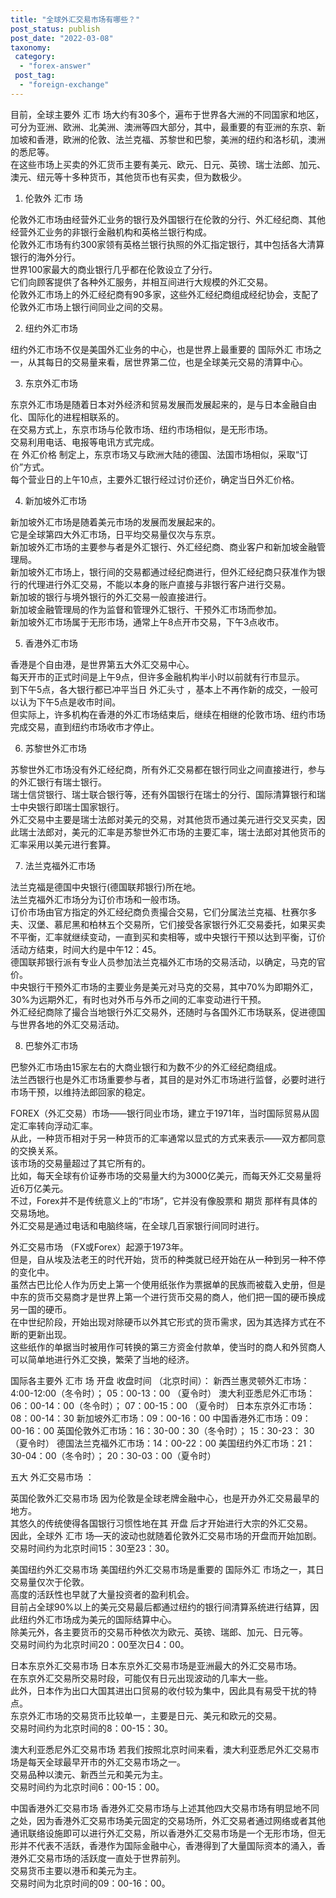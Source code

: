 ```yaml
---
title: "全球外汇交易市场有哪些？"
post_status: publish
post_date: "2022-03-08"
taxonomy:
 category: 
  - "forex-answer"
 post_tag: 
  - "foreign-exchange"
---
```


目前，全球主要外 汇市 场大约有30多个，遍布于世界各大洲的不同国家和地区，可分为亚洲、欧洲、北美洲、澳洲等四大部分，其中，最重要的有亚洲的东京、新加坡和香港，欧洲的伦敦、法兰克福、苏黎世和巴黎，美洲的纽约和洛杉矶，澳洲的悉尼等。  
在这些市场上买卖的外汇货币主要有美元、欧元、日元、英镑、瑞士法郎、加元、澳元、纽元等十多种货币，其他货币也有买卖，但为数极少。  

1. 伦敦外 汇市 场

伦敦外汇市场由经营外汇业务的银行及外国银行在伦敦的分行、外汇经纪商、其他经营外汇业务的非银行金融机构和英格兰银行构成。  
伦敦外汇市场有约300家领有英格兰银行执照的外汇指定银行，其中包括各大清算银行的海外分行。  
世界100家最大的商业银行几乎都在伦敦设立了分行。  
它们向顾客提供了各种外汇服务，并相互间进行大规模的外汇交易。  
伦敦外汇市场上的外汇经纪商有90多家，这些外汇经纪商组成经纪协会，支配了伦敦外汇市场上银行间同业之间的交易。  

2. 纽约外汇市场

纽约外汇市场不仅是美国外汇业务的中心，也是世界上最重要的 国际外汇 市场之一，从其每日的交易量来看，居世界第二位，也是全球美元交易的清算中心。  

3. 东京外汇市场

东京外汇市场是随着日本对外经济和贸易发展而发展起来的，是与日本金融自由化、国际化的进程相联系的。  
在交易方式上，东京市场与伦敦市场、纽约市场相似，是无形市场。  
交易利用电话、电报等电讯方式完成。  
在 外汇价格 制定上，东京市场又与欧洲大陆的德国、法国市场相似，采取“订价”方式。  
每个营业日的上午10点，主要外汇银行经过讨价还价，确定当日外汇价格。  

4. 新加坡外汇市场

新加坡外汇市场是随着美元市场的发展而发展起来的。  
它是全球第四大外汇市场，日平均交易量仅次与东京。  
新加坡外汇市场的主要参与者是外汇银行、外汇经纪商、商业客户和新加坡金融管理局。  
新加坡外汇市场上，银行间的交易都通过经纪商进行，但外汇经纪商只获准作为银行的代理进行外汇交易，不能以本身的账户直接与非银行客户进行交易。  
新加坡的银行与境外银行的外汇交易一般直接进行。  
新加坡金融管理局的作为监督和管理外汇银行、干预外汇市场而参加。  
新加坡外汇市场属于无形市场，通常上午8点开市交易，下午3点收市。  

5. 香港外汇市场

香港是个自由港，是世界第五大外汇交易中心。  
每天开市的正式时间是上午9点，但许多金融机构半小时以前就有行市显示。  
到下午5点，各大银行都已冲平当日 外汇头寸 ，基本上不再作新的成交，一般可以认为下午5点是收市时间。  
但实际上，许多机构在香港的外汇市场结束后，继续在相继的伦敦市场、纽约市场完成交易，直到纽约市场收市才停止。  

6. 苏黎世外汇市场

苏黎世外汇市场没有外汇经纪商，所有外汇交易都在银行同业之间直接进行，参与的外汇银行有瑞士银行。  
瑞士信贷银行、瑞士联合银行等，还有外国银行在瑞士的分行、国际清算银行和瑞士中央银行即瑞士国家银行。  
外汇交易中主要是瑞士法郎对美元的交易，对其他货币通过美元进行交叉买卖，因此瑞士法郎对，美元的汇率是苏黎世外汇市场的主要汇率，瑞士法郎对其他货币的汇率采用以美元进行套算。  

7. 法兰克福外汇市场

法兰克福是德国中央银行(德国联邦银行)所在地。  
法兰克福外汇市场分为订价市场和一般市场。  
订价市场由官方指定的外汇经纪商负责撮合交易，它们分属法兰克福、杜赛尔多夫、汉堡、慕尼黑和柏林五个交易所，它们接受各家银行外汇交易委托，如果买卖不平衡，汇率就继续变动，一直到买和卖相等，或中央银行干预以达到平衡，订价活动方结束，时间大约是中午12：45。  
德国联邦银行派有专业人员参加法兰克福外汇市场的交易活动，以确定，马克的官价。  
中央银行干预外汇市场的主要业务是美元对马克的交易，其中70%为即期外汇，30%为远期外汇，有时也对外币与外币之间的汇率变动进行干预。  
外汇经纪商除了撮合当地银行外汇交易外，还随时与各国外汇市场联系，促进德国与世界各地的外汇交易活动。  

8. 巴黎外汇市场

巴黎外汇市场由15家左右的大商业银行和为数不少的外汇经纪商组成。  
法兰西银行也是外汇市场重要参与者，其目的是对外汇市场进行监督，必要时进行市场干预，以维持法郎回家的稳定。  

FOREX（外汇交易）市场——银行同业市场，建立于1971年，当时国际贸易从固定汇率转向浮动汇率。  
从此，一种货币相对于另一种货币的汇率通常以显式的方式来表示——双方都同意的交换关系。  
该市场的交易量超过了其它所有的。  
比如，每天全球有价证券市场的交易量大约为3000亿美元，而每天外汇交易量将近6万亿美元。  
不过，Forex并不是传统意义上的“市场”，它并没有像股票和 期货 那样有具体的交易场地。  
外汇交易是通过电话和电脑终端，在全球几百家银行间同时进行。  

外汇交易市场 （FX或Forex）起源于1973年。  
但是，自从埃及法老王的时代开始，货币的种类就已经开始在从一种到另一种不停的变化中。  
虽然古巴比伦人作为历史上第一个使用纸张作为票据单的民族而被载入史册，但是中东的货币交易商才是世界上第一个进行货币交易的商人，他们把一国的硬币换成另一国的硬币。  
在中世纪阶段，开始出现对除硬币以外其它形式的货币需求，因为其选择方式在不断的更新出现。  
这些纸作的单据当时被用作可转换的第三方资金付款单，使当时的商人和外贸商人可以简单地进行外汇交换，繁荣了当地的经济。  

国际各主要外 汇市 场 开盘 收盘时间 （北京时间）： 新西兰惠灵顿外汇市场：4:00-12:00（冬令时）； 05：00-13：00 （夏令时） 澳大利亚悉尼外汇市场：06：00-14：00（冬令时）； 07：00-15：00 （夏令时） 日本东京外汇市场：08：00-14：30 新加坡外汇市场：09：00-16：00 中国香港外汇市场：09：00-16：00 英国伦敦外汇市场：16：30-00：30（冬令时）； 15：30-23： 30（夏令时） 德国法兰克福外汇市场：14：00-22：00 美国纽约外汇市场：21：30-04：00（冬令时）； 20：30-03：00（夏令时）

五大 外汇交易市场 ：

英国伦敦外汇交易市场 因为伦敦是全球老牌金融中心，也是开办外汇交易最早的地方。  
其悠久的传统使得各国银行习惯性地在其 开盘 后才开始进行大宗的外汇交易。  
因此，全球外 汇市 场—天的波动也就随着伦敦外汇交易市场的开盘而开始加剧。  
交易时间约为北京时间15：30至23：30。  

美国纽约外汇交易市场 美国纽约外汇交易市场是重要的 国际外汇 市场之一，其日交易量仅次于伦敦。  
高度的活跃性也早就了大量投资者的盈利机会。  
目前占全球90%以上的美元交易最后都通过纽约的银行间清算系统进行结算，因此纽约外汇市场成为美元的国际结算中心。  
除美元外，各主要货币的交易币种依次为欧元、英镑、瑞郎、加元、日元等。  
交易时间约为北京时间20：00至次日4：00。  

日本东京外汇交易市场 日本东京外汇交易市场是亚洲最大的外汇交易市场。  
在东京外汇交易所交易时段，可能仅有日元出现波动的几率大一些。  
此外，日本作为出口大国其进出口贸易的收付较为集中，因此具有易受干扰的特点。  
东京外汇市场的交易货币比较单一，主要是日元、美元和欧元的交易。  
交易时间约为北京时间的8：00-15：30。  

澳大利亚悉尼外汇交易市场 若我们按照北京时间来看，澳大利亚悉尼外汇交易市场是每天全球最早开市的外汇交易市场之一。  
交易品种以澳元、新西兰元和美元为主。  
交易时间约为北京时间6：00-15：00。  

中国香港外汇交易市场 香港外汇交易市场与上述其他四大交易市场有明显地不同之处，因为香港外汇交易市场美元固定的交易场所，外汇交易者通过网络或者其他通讯联络设施即可以进行外汇交易，所以香港外汇交易市场是一个无形市场，但无形并不代表不活跃，香港作为国际金融中心，香港得到了大量国际资本的涌入，香港外汇交易市场的活跃度一直处于世界前列。  
交易货币主要以港币和美元为主。  
交易时间为北京时间的09：00-16：00。
